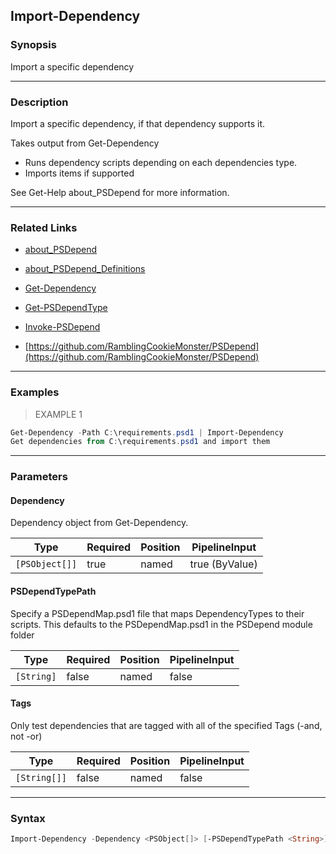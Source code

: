Import-Dependency
-----------------

### Synopsis
Import a specific dependency

---

### Description

Import a specific dependency, if that dependency supports it.

Takes output from Get-Dependency

  * Runs dependency scripts depending on each dependencies type.
  * Imports items if supported

See Get-Help about_PSDepend for more information.

---

### Related Links
* [about_PSDepend](about_PSDepend)

* [about_PSDepend_Definitions](about_PSDepend_Definitions)

* [Get-Dependency](Get-Dependency)

* [Get-PSDependType](Get-PSDependType)

* [Invoke-PSDepend](Invoke-PSDepend)

* [https://github.com/RamblingCookieMonster/PSDepend](https://github.com/RamblingCookieMonster/PSDepend)

---

### Examples
> EXAMPLE 1

```PowerShell
Get-Dependency -Path C:\requirements.psd1 | Import-Dependency
Get dependencies from C:\requirements.psd1 and import them
```

---

### Parameters
#### **Dependency**
Dependency object from Get-Dependency.

|Type          |Required|Position|PipelineInput |
|--------------|--------|--------|--------------|
|`[PSObject[]]`|true    |named   |true (ByValue)|

#### **PSDependTypePath**
Specify a PSDependMap.psd1 file that maps DependencyTypes to their scripts.
This defaults to the PSDependMap.psd1 in the PSDepend module folder

|Type      |Required|Position|PipelineInput|
|----------|--------|--------|-------------|
|`[String]`|false   |named   |false        |

#### **Tags**
Only test dependencies that are tagged with all of the specified Tags (-and, not -or)

|Type        |Required|Position|PipelineInput|
|------------|--------|--------|-------------|
|`[String[]]`|false   |named   |false        |

---

### Syntax
```PowerShell
Import-Dependency -Dependency <PSObject[]> [-PSDependTypePath <String>] [-Tags <String[]>] [<CommonParameters>]
```
